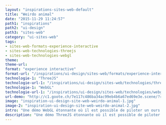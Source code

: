 ```yaml
---
layout: "inspirations-sites-web-default"
title: "Weirdo animal"
date: "2015-11-29 11:24:57"
path1: "inspirations"
path2: "ui-design"
path3: "sites-web"
category: "ui-sites-web"
tags:
- sites-web-formats-experience-interactive
- sites-web-technologies-threejs
- sites-web-technologies-webgl
theme:
theme-url:
format: "experience interactive"
format-url: "/inspirations/ui-design/sites-web/formats/experience-interactive/"
technologie-1: "ThreeJS"
technologie-url-1: "/inspirations/ui-design/sites-web/technologies/threejs/"
technologie-1: "WebGL"
technologie-url-1: "/inspirations/ui-design/sites-web/technologies/webgl/"
url-demo: "http://c1.goote.ch/7e117c486ba34ac99eb4b6a67ed69e3e.scene/?ref=MagazineduWebdesign"
image: "inspiration-ui-design-site-web-weirdo-animal-1.jpg"
image-2: "inspiration-ui-design-site-web-weirdo-animal-2.jpg"
intro: "Une démo WebGL étonnante où il est possible de piloter un ours."
description: "Une démo ThreeJS étonnante où il est possible de piloter un ours."
---
```

